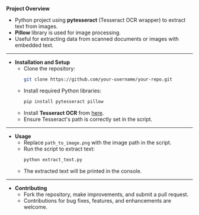  **Project Overview**  
  - Python project using **pytesseract** (Tesseract OCR wrapper) to extract text from images.  
  - **Pillow** library is used for image processing.  
  - Useful for extracting data from scanned documents or images with embedded text.

---

- **Installation and Setup**  
  - Clone the repository:  
    ```bash
    git clone https://github.com/your-username/your-repo.git
    ```
  - Install required Python libraries:  
    ```bash
    pip install pytesseract pillow
    ```
  - Install **Tesseract OCR** from [here](https://github.com/tesseract-ocr/tesseract).  
  - Ensure Tesseract's path is correctly set in the script.

---

- **Usage**  
  - Replace `path_to_image.png` with the image path in the script.  
  - Run the script to extract text:  
    ```bash
    python extract_text.py
    ```
  - The extracted text will be printed in the console.

---

- **Contributing**  
  - Fork the repository, make improvements, and submit a pull request.  
  - Contributions for bug fixes, features, and enhancements are welcome.


